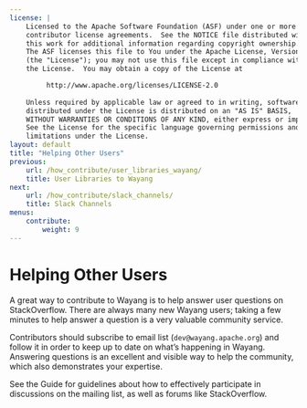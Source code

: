 ```yaml
---
license: |
    Licensed to the Apache Software Foundation (ASF) under one or more
    contributor license agreements.  See the NOTICE file distributed with
    this work for additional information regarding copyright ownership.
    The ASF licenses this file to You under the Apache License, Version 2.0
    (the "License"); you may not use this file except in compliance with
    the License.  You may obtain a copy of the License at

         http://www.apache.org/licenses/LICENSE-2.0
    
    Unless required by applicable law or agreed to in writing, software
    distributed under the License is distributed on an "AS IS" BASIS,
    WITHOUT WARRANTIES OR CONDITIONS OF ANY KIND, either express or implied.
    See the License for the specific language governing permissions and
    limitations under the License.
layout: default
title: "Helping Other Users"
previous:
    url: /how_contribute/user_libraries_wayang/
    title: User Libraries to Wayang
next:
    url: /how_contribute/slack_channels/
    title: Slack Channels
menus:
    contribute:
        weight: 9
---
```


# Helping Other Users

A great way to contribute to Wayang is to help answer user questions on StackOverflow. There are always many new Wayang users; taking a few minutes to help answer a question is a very valuable community service.

Contributors should subscribe to email list (`dev@wayang.apache.org`) and follow it in order to keep up to date on what’s happening in Wayang. Answering questions is an excellent and visible way to help the community, which also demonstrates your expertise.

See the Guide for guidelines about how to effectively participate in discussions on the mailing list, as well as forums like StackOverflow.


